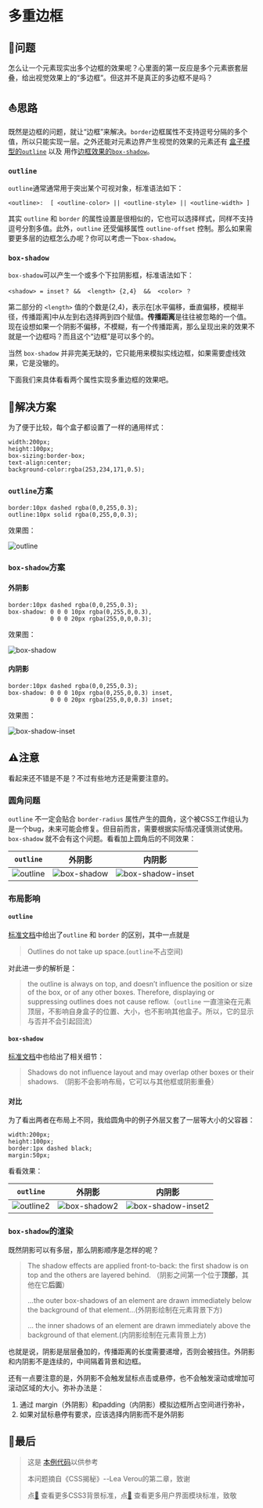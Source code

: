 多重边框
===

🤔问题
---
怎么让一个元素现实出多个边框的效果呢？心里面的第一反应是多个元素嵌套层叠，给出视觉效果上的“多边框”。但这并不是真正的多边框不是吗？

:sailboat:思路
---
既然是边框的问题，就让“边框”来解决。`border`边框属性不支持逗号分隔的多个值，所以只能实现一层。之外还能对元素边界产生视觉的效果的元素还有 [盒子模型的`outline`](https://www.w3.org/TR/css-ui-3/#outline-props) 以及 用作[边框效果的`box-shadow`](https://www.w3.org/TR/css-backgrounds-3/#the-box-shadow)。

### `outline`

`outline`通常通常用于突出某个可视对象，标准语法如下：

```
<outline>:	[ <outline-color> || <outline-style> || <outline-width> ]
```

其实 `outline` 和 `border` 的属性设置是很相似的，它也可以选择样式，同样不支持逗号分割多值。此外，`outline` 还受偏移属性 `outline-offset` 控制。那么如果需要更多层的边框怎么办呢？你可以考虑一下`box-shadow`。

### `box-shadow`
`box-shadow`可以产生一个或多个下拉阴影框，标准语法如下：

```
<shadow> = inset？ &&  <length> {2,4}  &&  <color> ？
```

第二部分的 `<length>` 值的个数是{2,4}，表示在[水平偏移，垂直偏移，模糊半径，传播距离]中从左到右选择两到四个赋值。**传播距离**是往往被忽略的一个值。现在设想如果一个阴影不偏移，不模糊，有一个传播距离，那么呈现出来的效果不就是一个边框吗？而且这个“边框”是可以多个的。

当然 `box-shadow` 并非完美无缺的，它只能用来模拟实线边框，如果需要虚线效果，它是没辙的。

下面我们来具体看看两个属性实现多重边框的效果吧。


🎉解决方案
---

为了便于比较，每个盒子都设置了一样的通用样式：

```
width:200px;
height:100px;
box-sizing:border-box;
text-align:center;
background-color:rgba(253,234,171,0.5);
```

### `outline`方案



```
border:10px dashed rgba(0,0,255,0.3);
outline:10px solid rgba(0,255,0,0.3);
```
效果图：

![outline](https://github.com/fujiayishally/Daily-Cute-CSS/blob/master/2-multiple-borders/images/outline.JPG)

### `box-shadow`方案

#### 外阴影

```
border:10px dashed rgba(0,0,255,0.3);
box-shadow: 0 0 0 10px rgba(0,255,0,0.3),
            0 0 0 20px rgba(255,0,0,0.3);
```

效果图：

![box-shadow](https://github.com/fujiayishally/Daily-Cute-CSS/blob/master/2-multiple-borders/images/box-shadow.JPG)

#### 内阴影

```
border:10px dashed rgba(0,0,255,0.3);
box-shadow: 0 0 0 10px rgba(0,255,0,0.3) inset,
            0 0 0 20px rgba(255,0,0,0.3) inset;
```

效果图：

![box-shadow-inset](https://github.com/fujiayishally/Daily-Cute-CSS/blob/master/2-multiple-borders/images/box-shadow-inset.JPG)

⚠注意
---

看起来还不错是不是？不过有些地方还是需要注意的。

### 圆角问题

`outline` 不一定会贴合 `border-radius` 属性产生的圆角，这个被CSS工作组认为是一个bug，未来可能会修复。但目前而言，需要根据实际情况谨慎测试使用。`box-shadow` 就不会有这个问题。看看加上圆角后的不同效果：

|`outline`|外阴影|内阴影|
|:-:|:-:|:-:|
|![outline](https://github.com/fujiayishally/Daily-Cute-CSS/blob/master/2-multiple-borders/images/outline-radius.JPG)|![box-shadow](https://github.com/fujiayishally/Daily-Cute-CSS/blob/master/2-multiple-borders/images/box-shadow-radius.JPG)|![box-shadow-inset](https://github.com/fujiayishally/Daily-Cute-CSS/blob/master/2-multiple-borders/images/box-shadow-inset-radius.JPG)|


### 布局影响

#### `outline`

[标准文档](https://www.w3.org/TR/css-ui-3/#outline-props)中给出了`outline` 和 `border` 的区别，其中一点就是

> Outlines do not take up space.(`outline`不占空间)

对此进一步的解析是：

> the outline is always on top, and doesn’t influence the position or size of the box, or of any other boxes. Therefore, displaying or suppressing outlines does not cause reflow.（`outline` 一直渲染在元素顶层，不影响自身盒子的位置、大小，也不影响其他盒子。所以，它的显示与否并不会引起回流）

#### `box-shadow`

[标准文档](https://www.w3.org/TR/css-backgrounds/#the-box-shadow)中也给出了相关细节：

> Shadows do not influence layout and may overlap other boxes or their shadows. （阴影不会影响布局，它可以与其他框或阴影重叠）

#### 对比
为了看出两者在布局上不同，我给圆角中的例子外层又套了一层等大小的父容器：

```
width:200px;
height:100px;
border:1px dashed black;
margin:50px;
```

看看效果：

|`outline`|外阴影|内阴影|
|:-:|:-:|:-:|
|![outline2](https://github.com/fujiayishally/Daily-Cute-CSS/blob/master/2-multiple-borders/images/outline-radius2.JPG)|![box-shadow2](https://github.com/fujiayishally/Daily-Cute-CSS/blob/master/2-multiple-borders/images/box-shadow-radius2.JPG)|![box-shadow-inset2](https://github.com/fujiayishally/Daily-Cute-CSS/blob/master/2-multiple-borders/images/box-shadow-inset-radius2.JPG)|

### `box-shadow`的渲染

既然阴影可以有多层，那么阴影顺序是怎样的呢？

> The shadow effects are applied front-to-back: the first shadow is on top and the others are layered behind. （阴影之间第一个位于**顶部**，其他在它**后面**）
> 
> ...the outer box-shadows of an element are drawn immediately below the background of that element...(外阴影绘制在元素背景下方)
> 
> ... the inner shadows of an element are drawn immediately above the background of that element.(内阴影绘制在元素背景上方)

也就是说，阴影是层层叠加的，传播距离的长度需要递增，否则会被挡住。外阴影和内阴影不是连续的，中间隔着背景和边框。

还有一点要注意的是，外阴影不会触发鼠标点击或悬停，也不会触发滚动或增加可滚动区域的大小。弥补办法是：

1. 通过 margin（外阴影）和padding（内阴影）模拟边框所占空间进行弥补，
2.  如果对鼠标悬停有要求，应该选择内阴影而不是外阴影
   


🌵最后
---
> 这是 [本例代码](http://dabblet.com/gist/b1a1cd82180a38f20c612d6b8d7619b4)以供参考
> 
> 本问题摘自《CSS揭秘》--Lea Verou的第二章，致谢
> 
> 点[📖](https://www.w3.org/TR/css-backgrounds/) 查看更多CSS3背景标准，点[📖](https://www.w3.org/TR/css3-ui) 查看更多用户界面模块标准，致敬
